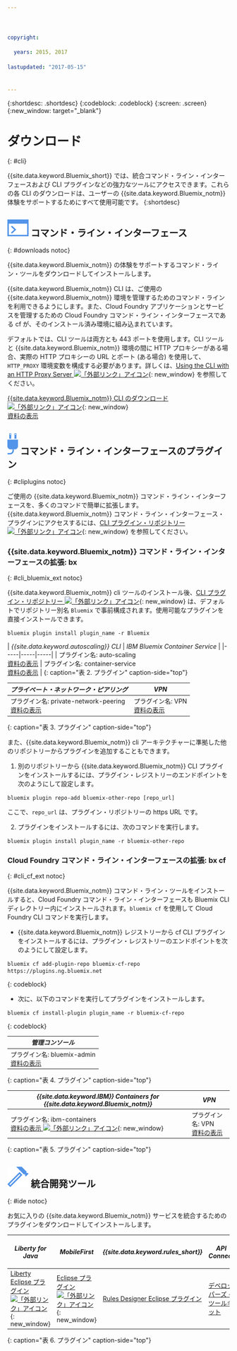 ```yaml
---



copyright:

  years: 2015, 2017

lastupdated: "2017-05-15"


---
```


{:shortdesc: .shortdesc}
{:codeblock: .codeblock}
{:screen: .screen}
{:new_window: target="_blank"}

# ダウンロード
{: #cli}

{{site.data.keyword.Bluemix_short}} では、統合コマンド・ライン・インターフェースおよび CLI プラグインなどの強力なツールにアクセスできます。これらの各 CLI のダウンロードは、ユーザーの {{site.data.keyword.Bluemix_notm}} 体験をサポートするためにすべて使用可能です。
{:shortdesc}

## ![](./images/CLI.svg) コマンド・ライン・インターフェース
{: #downloads notoc}

{{site.data.keyword.Bluemix_notm}} の体験をサポートするコマンド・ライン・ツールをダウンロードしてインストールします。

{{site.data.keyword.Bluemix_notm}} CLI は、ご使用の {{site.data.keyword.Bluemix_notm}} 環境を管理するためのコマンド・ラインを利用できるようにします。また、Cloud Foundry アプリケーションとサービスを管理するための Cloud Foundry コマンド・ライン・インターフェースである cf が、そのインストール済み環境に組み込まれています。 

デフォルトでは、CLI ツールは両方とも 443 ポートを使用します。CLI ツールと {{site.data.keyword.Bluemix_notm}} 環境の間に HTTP プロキシーがある場合、実際の HTTP プロキシーの URL とポート (ある場合) を使用して、`HTTP_PROXY` 環境変数を構成する必要があります。詳しくは、[Using the CLI with an HTTP Proxy Server ![「外部リンク」アイコン](../icons/launch-glyph.svg)](http://docs.cloudfoundry.org/cf-cli/http-proxy.html){: new_window} を参照してください。

[{{site.data.keyword.Bluemix_notm}} CLI のダウンロード![「外部リンク」アイコン](../icons/launch-glyph.svg)](http://clis.ng.bluemix.net/){: new_window} <br> 
[資料の表示](/docs/cli/reference/bluemix_cli/index.html)

## ![](./images/CLI_Plugin.svg) コマンド・ライン・インターフェースのプラグイン
{: #cliplugins notoc}

ご使用の {{site.data.keyword.Bluemix_notm}} コマンド・ライン・インターフェースを、多くのコマンドで簡単に拡張します。{{site.data.keyword.Bluemix_notm}} コマンド・ライン・インターフェース・プラグインにアクセスするには、[CLI プラグイン・リポジトリー ![「外部リンク」アイコン](../icons/launch-glyph.svg)](https://plugins.ng.bluemix.net/){: new_window} を参照してください。

### {{site.data.keyword.Bluemix_notm}} コマンド・ライン・インターフェースの拡張: bx
{: #cli_bluemix_ext notoc}


{{site.data.keyword.Bluemix_notm}} cli ツールのインストール後、[CLI プラグイン・リポジトリー ![「外部リンク」アイコン](../icons/launch-glyph.svg)](https://plugins.ng.bluemix.net/){: new_window} は、デフォルトでリポジトリー別名 `Bluemix` で事前構成されます。使用可能なプラグインを直接インストールできます。

```
bluemix plugin install plugin_name -r Bluemix
```

| *{{site.data.keyword.autoscaling}} CLI* |  *IBM Bluemix Container Service*  |
|-----|-----|-----|
| プラグイン名: auto-scaling <br> [資料の表示](/docs/cli/plugins/auto-scaling/index.html) |  プラグイン名: container-service  <br> [資料の表示](/docs/containers/cs_cli_devtools.html) |
{: caption="表 2. プラグイン" caption-side="top"}

|  *プライベート・ネットワーク・ピアリング* | *VPN*  |
|-----|-----|
| プラグイン名: private-network-peering  <br> [資料の表示](/docs/cli/plugins/pnp/index.html) | プラグイン名: VPN <br> [資料の表示](/docs/cli/plugins/bx_vpn/index.html) |
{: caption="表 3. プラグイン" caption-side="top"}

また、{{site.data.keyword.Bluemix_notm}} cli アーキテクチャーに準拠した他のリポジトリーからプラグインを追加することもできます。
1. 別のリポジトリーから {{site.data.keyword.Bluemix_notm}} CLI プラグインをインストールするには、プラグイン・レジストリーのエンドポイントを次のようにして設定します。
```
bluemix plugin repo-add bluemix-other-repo [repo_url]
```
ここで、`repo_url` は、プラグイン・リポジトリーの https URL です。

2. プラグインをインストールするには、次のコマンドを実行します。
```
bluemix plugin install plugin_name -r bluemix-other-repo
```


### Cloud Foundry コマンド・ライン・インターフェースの拡張: bx cf
{: #cli_cf_ext notoc}

{{site.data.keyword.Bluemix_notm}} コマンド・ライン・ツールをインストールすると、Cloud Foundry コマンド・ライン・インターフェースも Bluemix CLI ディレクトリー内にインストールされます。`bluemix cf` を使用して Cloud Foundry CLI コマンドを実行します。

* {{site.data.keyword.Bluemix_notm}} レジストリーから cf CLI プラグインをインストールするには、プラグイン・レジストリーのエンドポイントを次のようにして設定します。

```
bluemix cf add-plugin-repo bluemix-cf-repo https://plugins.ng.bluemix.net
```
{: codeblock}

* 次に、以下のコマンドを実行してプラグインをインストールします。

```
bluemix cf install-plugin plugin_name -r bluemix-cf-repo
```
{: codeblock}

| *管理コンソール* |
-----------------|
|  プラグイン名: bluemix-admin<br> [資料の表示](/docs/cli/plugins/bluemix_admin/index.html) |
{: caption="表 4. プラグイン" caption-side="top"}

| *{{site.data.keyword.IBM}} Containers for {{site.data.keyword.Bluemix_notm}}* | *VPN* |
|-----------------|-----------------|
| プラグイン名: ibm-containers<br> [資料の表示 ![「外部リンク」アイコン](../icons/launch-glyph.svg)](https://www.{DomainName}/docs/containers/container_cli_cfic.html#container_cli_cfic){: new_window} | プラグイン名: VPN <br> [資料の表示](/docs/cli/plugins/vpn/index.html) |
{: caption="表 5. プラグイン" caption-side="top"}

## ![](./images/Integrated_Dev_Tools.svg) 統合開発ツール
{: #ide notoc}

お気に入りの {{site.data.keyword.Bluemix_notm}} サービスを統合するためのプラグインをダウンロードしてインストールします。

| *Liberty for Java* | *MobileFirst* | *{{site.data.keyword.rules_short}}* | *API Connect* | *Eclipse Tools for Bluemix* |
|----------|----------|----------|----------|----------|
| [Liberty Eclipse プラグイン ![「外部リンク」アイコン](../icons/launch-glyph.svg)](https://developer.ibm.com/wasdev/downloads/liberty-profile-using-eclipse/){: new_window} | [Eclipse プラグイン ![「外部リンク」アイコン](../icons/launch-glyph.svg)](https://marketplace.eclipse.org/content/ibm-mobilefirst-platform-studio){: new_window} | [Rules Designer Eclipse プラグイン](../services/rules/index.html#rulov002) | [デベロッパーズ・ツールキット](/docs/services/apiconnect/apic_003.html#apic_001 ) | [Bluemix Eclipse プラグイン](/docs/manageapps/eclipsetools/eclipsetools.html) |
{: caption="表 6. プラグイン" caption-side="top"}
